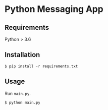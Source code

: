 # Python Messaging App

## Requirements

Python > 3.6

## Installation

```shell
$ pip install -r requirements.txt
```

## Usage

Run `main.py`.

```shell
$ python main.py
```

